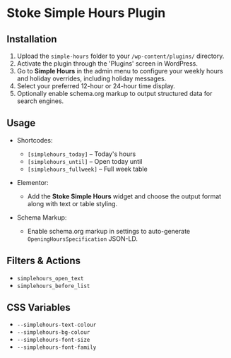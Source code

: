 # Stoke Simple Hours Plugin

## Installation

1. Upload the `simple-hours` folder to your `/wp-content/plugins/` directory.
2. Activate the plugin through the 'Plugins' screen in WordPress.
3. Go to **Simple Hours** in the admin menu to configure your weekly hours and holiday overrides, including holiday messages.
4. Select your preferred 12-hour or 24-hour time display.
5. Optionally enable schema.org markup to output structured data for search engines.

## Usage

- Shortcodes:
  - `[simplehours_today]` – Today's hours
  - `[simplehours_until]` – Open today until
  - `[simplehours_fullweek]` – Full week table

- Elementor:
  - Add the **Stoke Simple Hours** widget and choose the output format along with text or table styling.

- Schema Markup:
  - Enable schema.org markup in settings to auto-generate `OpeningHoursSpecification` JSON-LD.


## Filters & Actions

- `simplehours_open_text`
- `simplehours_before_list`

## CSS Variables

- `--simplehours-text-colour`
- `--simplehours-bg-colour`
- `--simplehours-font-size`
- `--simplehours-font-family`
